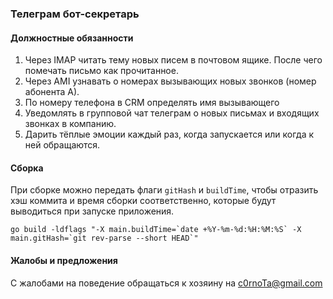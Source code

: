 ### Телеграм бот-секретарь

#### Должностные обязанности
1. Через IMAP читать тему новых писем в почтовом ящике. После чего помечать письмо как прочитанное.
2. Через AMI узнавать о номерах вызывающих новых звонков (номер абонента А).
3. По номеру телефона в CRM определять имя вызывающего
4. Уведомлять в групповой чат телеграм о новых письмах и входящих звонках в компанию.    
5. Дарить тёплые эмоции каждый раз, когда запускается или когда к ней обращаются.

#### Сборка
При сборке можно передать флаги `gitHash` и `buildTime`, чтобы отразить хэш коммита и 
время сборки соответственно, которые будут выводиться при запуске приложения.

```
go build -ldflags "-X main.buildTime=`date +%Y-%m-%d:%H:%M:%S` -X main.gitHash=`git rev-parse --short HEAD`"
```

#### Жалобы и предложения

С жалобами на поведение обращаться к хозяину на c0rnoTa@gmail.com